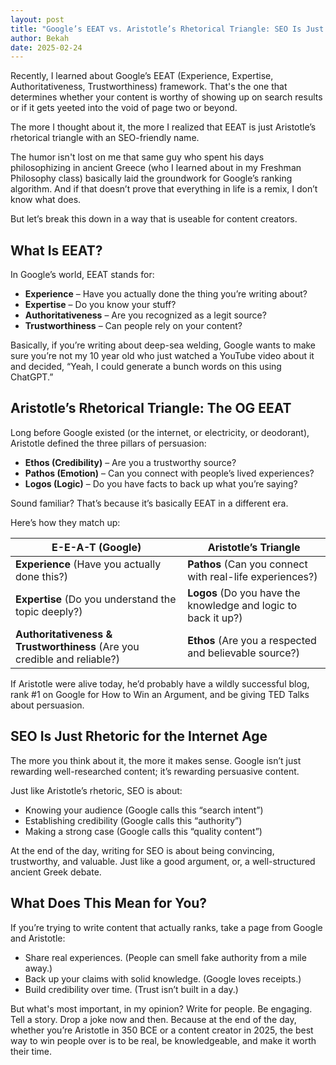 ```yaml
---
layout: post
title: "Google’s EEAT vs. Aristotle’s Rhetorical Triangle: SEO Is Just Ancient Rhetoric in Disguise"
author: Bekah
date: 2025-02-24
---
```

Recently, I learned about Google’s EEAT (Experience, Expertise, Authoritativeness, Trustworthiness) framework. That's the one that determines whether your content is worthy of showing up on search results or if it gets yeeted into the void of page two or beyond.

The more I thought about it, the more I realized that EEAT is just Aristotle’s rhetorical triangle with an SEO-friendly name.

The humor isn't lost on me that same guy who spent his days philosophizing in ancient Greece (who I learned about in my Freshman Philosophy class) basically laid the groundwork for Google’s ranking algorithm. And if that doesn’t prove that everything in life is a remix, I don’t know what does.

But let’s break this down in a way that is useable for content creators.

## What Is EEAT?
In Google’s world, EEAT stands for:
- **Experience** – Have you actually done the thing you’re writing about?
- **Expertise** – Do you know your stuff?
- **Authoritativeness** – Are you recognized as a legit source?
- **Trustworthiness** – Can people rely on your content?

Basically, if you’re writing about deep-sea welding, Google wants to make sure you’re not my 10 year old who just watched a YouTube video about it and decided, “Yeah, I could generate a bunch words on this using ChatGPT.”

## Aristotle’s Rhetorical Triangle: The OG EEAT

Long before Google existed (or the internet, or electricity, or deodorant), Aristotle defined the three pillars of persuasion:
- **Ethos (Credibility)** – Are you a trustworthy source?
- **Pathos (Emotion)** – Can you connect with people’s lived experiences?
- **Logos (Logic)** – Do you have facts to back up what you’re saying?

Sound familiar? That’s because it’s basically EEAT in a different era.

Here’s how they match up:

| **E-E-A-T (Google)**                          | **Aristotle’s Triangle**                              |
|-----------------------------------------------|------------------------------------------------------|
| **Experience** (Have you actually done this?) | **Pathos** (Can you connect with real-life experiences?) |
| **Expertise** (Do you understand the topic deeply?) | **Logos** (Do you have the knowledge and logic to back it up?) |
| **Authoritativeness & Trustworthiness** (Are you credible and reliable?) | **Ethos** (Are you a respected and believable source?) |

If Aristotle were alive today, he’d probably have a wildly successful blog, rank #1 on Google for How to Win an Argument, and be giving TED Talks about persuasion.

## SEO Is Just Rhetoric for the Internet Age

The more you think about it, the more it makes sense. Google isn’t just rewarding well-researched content; it’s rewarding persuasive content.

Just like Aristotle’s rhetoric, SEO is about:
- Knowing your audience (Google calls this “search intent”)
- Establishing credibility (Google calls this “authority”)
- Making a strong case (Google calls this “quality content”)

At the end of the day, writing for SEO is about being convincing, trustworthy, and valuable. Just like a good argument, or, a well-structured ancient Greek debate.

## What Does This Mean for You?

If you’re trying to write content that actually ranks, take a page from Google and Aristotle:
- Share real experiences. (People can smell fake authority from a mile away.)
- Back up your claims with solid knowledge. (Google loves receipts.)
- Build credibility over time. (Trust isn’t built in a day.)

But what's most important, in my opinion? Write for people. Be engaging. Tell a story. Drop a joke now and then. Because at the end of the day, whether you’re Aristotle in 350 BCE or a content creator in 2025, the best way to win people over is to be real, be knowledgeable, and make it worth their time.
